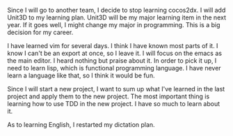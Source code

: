 Since I will go to another team, I decide to stop learning cocos2dx. I will add Unit3D to my learning plan. Unit3D will be my major learning item in the next year. If it goes well, I might change my major in programming. This is a big decision for my career.

I have learned vim for several days. I think I have known most parts of it. I know I can't be an export at once, so I leave it. I will focus on the emacs as the main editor. I heard nothing but praise about it. In order to pick it up, I need to learn lisp, which is functional programming language. I have never learn a language like that, so I think it would be fun.

Since I will start a new project, I want to sum up what I've learned in the last project and apply them to the new project. The most important thing is learning how to use TDD in the new project. I have so much to learn about it.

As to learning English, I restarted my dictation plan.
